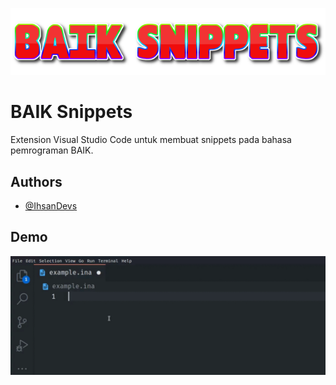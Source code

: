 <p align="center">
  <img src="resources/logo.png" />
</p>

# BAIK Snippets

Extension Visual Studio Code untuk membuat snippets pada bahasa pemrograman BAIK.

## Authors

- [@IhsanDevs](https://github.com/IhsanDevs)

## Demo

![Logo](resources/demo.gif)

